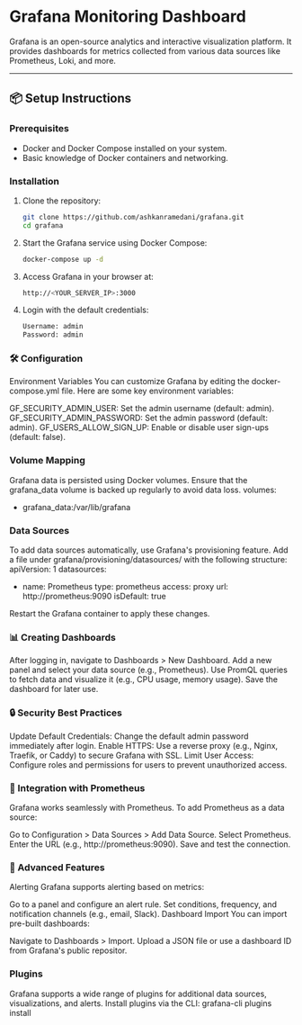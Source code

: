 # Grafana Monitoring Dashboard

Grafana is an open-source analytics and interactive visualization platform. It provides dashboards for metrics collected from various data sources like Prometheus, Loki, and more.

---

## 📦 Setup Instructions

### Prerequisites
- Docker and Docker Compose installed on your system.
- Basic knowledge of Docker containers and networking.

### Installation
1. Clone the repository:
   ```bash
   git clone https://github.com/ashkanramedani/grafana.git
   cd grafana

2. Start the Grafana service using Docker Compose:
   ```bash
   docker-compose up -d

4. Access Grafana in your browser at:
   ```bash
   http://<YOUR_SERVER_IP>:3000

5. Login with the default credentials:
   ```bash
   Username: admin
   Password: admin

### 🛠 Configuration
Environment Variables
You can customize Grafana by editing the docker-compose.yml file. Here are some key environment variables:

GF_SECURITY_ADMIN_USER: Set the admin username (default: admin).
GF_SECURITY_ADMIN_PASSWORD: Set the admin password (default: admin).
GF_USERS_ALLOW_SIGN_UP: Enable or disable user sign-ups (default: false).

### Volume Mapping
Grafana data is persisted using Docker volumes. Ensure that the grafana_data volume is backed up regularly to avoid data loss.
volumes:
  - grafana_data:/var/lib/grafana

### Data Sources
To add data sources automatically, use Grafana's provisioning feature. Add a file under grafana/provisioning/datasources/ with the following structure:
apiVersion: 1
datasources:
  - name: Prometheus
    type: prometheus
    access: proxy
    url: http://prometheus:9090
    isDefault: true
    
Restart the Grafana container to apply these changes.

### 📊 Creating Dashboards
After logging in, navigate to Dashboards > New Dashboard.
Add a new panel and select your data source (e.g., Prometheus).
Use PromQL queries to fetch data and visualize it (e.g., CPU usage, memory usage).
Save the dashboard for later use.

### 🔒 Security Best Practices
Update Default Credentials: Change the default admin password immediately after login.
Enable HTTPS: Use a reverse proxy (e.g., Nginx, Traefik, or Caddy) to secure Grafana with SSL.
Limit User Access: Configure roles and permissions for users to prevent unauthorized access.

### 🤝 Integration with Prometheus
Grafana works seamlessly with Prometheus. To add Prometheus as a data source:

Go to Configuration > Data Sources > Add Data Source.
Select Prometheus.
Enter the URL (e.g., http://prometheus:9090).
Save and test the connection.

### 🚀 Advanced Features
Alerting
Grafana supports alerting based on metrics:

Go to a panel and configure an alert rule.
Set conditions, frequency, and notification channels (e.g., email, Slack).
Dashboard Import
You can import pre-built dashboards:

Navigate to Dashboards > Import.
Upload a JSON file or use a dashboard ID from Grafana's public repositor.

### Plugins
Grafana supports a wide range of plugins for additional data sources, visualizations, and alerts. Install plugins via the CLI:
grafana-cli plugins install <plugin-name>
